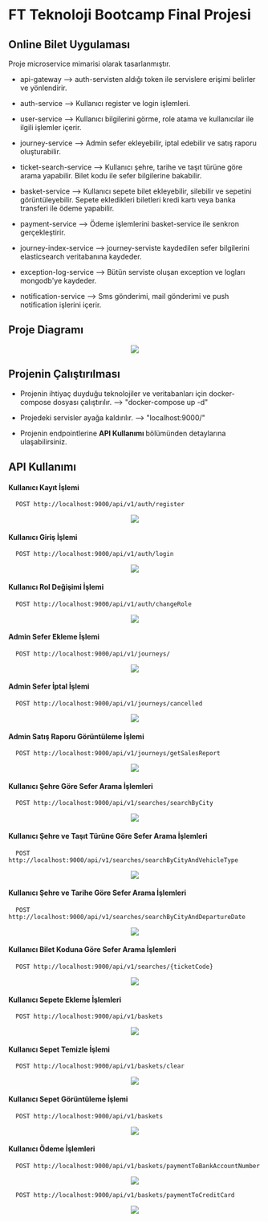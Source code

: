 # FT Teknoloji Bootcamp Final Projesi

## Online Bilet Uygulaması

Proje microservice mimarisi olarak tasarlanmıştır. 

- api-gateway --> auth-servisten aldığı token ile servislere erişimi belirler ve yönlendirir. 

- auth-service --> Kullanıcı register ve login işlemleri.

- user-service --> Kullanıcı bilgilerini görme, role atama ve kullanıcılar ile ilgili işlemler içerir.

- journey-service --> Admin sefer ekleyebilir, iptal edebilir ve satış raporu oluşturabilir.

- ticket-search-service --> Kullanıcı şehre, tarihe ve taşıt türüne göre arama yapabilir. Bilet kodu ile sefer bilgilerine bakabilir.

- basket-service --> Kullanıcı sepete bilet ekleyebilir, silebilir ve sepetini görüntüleyebilir. Sepete ekledikleri biletleri kredi kartı veya banka transferi ile ödeme yapabilir.

- payment-service --> Ödeme işlemlerini basket-service ile senkron gerçekleştirir.

- journey-index-service --> journey-serviste kaydedilen sefer bilgilerini elasticsearch veritabanına kaydeder.

- exception-log-service --> Bütün serviste oluşan exception ve logları mongodb'ye kaydeder.

- notification-service --> Sms gönderimi, mail gönderimi ve push notification işlerini içerir.

## Proje Diagramı

<p align="center">
    <img src ="/screenshots/final-project-diagram.png">
</p>

## Projenin Çalıştırılması

 - Projenin ihtiyaç duyduğu teknolojiler ve veritabanları için docker-compose dosyası çalıştırılır. --> "docker-compose up -d"

 - Projedeki servisler ayağa kaldırılır. --> "localhost:9000/"
 - Projenin endpointlerine <b> API Kullanımı </b> bölümünden detaylarına ulaşabilirsiniz.

## API Kullanımı

#### Kullanıcı Kayıt İşlemi

```http
  POST http://localhost:9000/api/v1/auth/register
```
<p align="center">
    <img src ="/screenshots/register.png">
</p>

#### Kullanıcı Giriş İşlemi

```http
  POST http://localhost:9000/api/v1/auth/login
```
<p align="center">
    <img src ="/screenshots/login.png">
</p>

#### Kullanıcı Rol Değişimi İşlemi

```http
  POST http://localhost:9000/api/v1/auth/changeRole
```
<p align="center">
    <img src ="/screenshots/change role.png">
</p>

#### Admin Sefer Ekleme İşlemi

```http
  POST http://localhost:9000/api/v1/journeys/
```
<p align="center">
    <img src ="/screenshots/create journey.png">
</p>

#### Admin Sefer İptal İşlemi

```http
  POST http://localhost:9000/api/v1/journeys/cancelled
```
<p align="center">
    <img src ="/screenshots/cancelled.png">
</p>

#### Admin Satış Raporu Görüntüleme İşlemi

```http
  POST http://localhost:9000/api/v1/journeys/getSalesReport
```
<p align="center">
    <img src ="/screenshots/sales report.png">
</p>

#### Kullanıcı Şehre Göre Sefer Arama İşlemleri

```http
  POST http://localhost:9000/api/v1/searches/searchByCity
```
<p align="center">
    <img src ="/screenshots/search by city.png">
</p>

#### Kullanıcı Şehre ve Taşıt Türüne Göre Sefer Arama İşlemleri

```http
  POST http://localhost:9000/api/v1/searches/searchByCityAndVehicleType
```
<p align="center">
    <img src ="/screenshots/search by city and vehicle type.png">
</p>

#### Kullanıcı Şehre ve Tarihe Göre Sefer Arama İşlemleri

```http
  POST http://localhost:9000/api/v1/searches/searchByCityAndDepartureDate
```
<p align="center">
    <img src ="/screenshots/search by city and departuredate.png">
</p>

#### Kullanıcı Bilet Koduna Göre Sefer Arama İşlemleri

```http
  POST http://localhost:9000/api/v1/searches/{ticketCode}
```
<p align="center">
    <img src ="/screenshots/search ticket code.png">
</p>

#### Kullanıcı Sepete Ekleme İşlemleri

```http
  POST http://localhost:9000/api/v1/baskets
```
<p align="center">
    <img src ="/screenshots/sepete ekleme.png">
</p>

#### Kullanıcı Sepet Temizle İşlemi

```http
  POST http://localhost:9000/api/v1/baskets/clear
```
<p align="center">
    <img src ="/screenshots/sepet temizleme.png">
</p>

#### Kullanıcı Sepet Görüntüleme İşlemi

```http
  POST http://localhost:9000/api/v1/baskets
```
<p align="center">
    <img src ="/screenshots/sepet görüntüleme.png">
</p>

#### Kullanıcı Ödeme İşlemleri

```http
  POST http://localhost:9000/api/v1/baskets/paymentToBankAccountNumber
```
<p align="center">
    <img src ="/screenshots/payment bank transfer.png">
</p>

```http
  POST http://localhost:9000/api/v1/baskets/paymentToCreditCard
```
<p align="center">
    <img src ="/screenshots/payment credit card.png">
</p>







